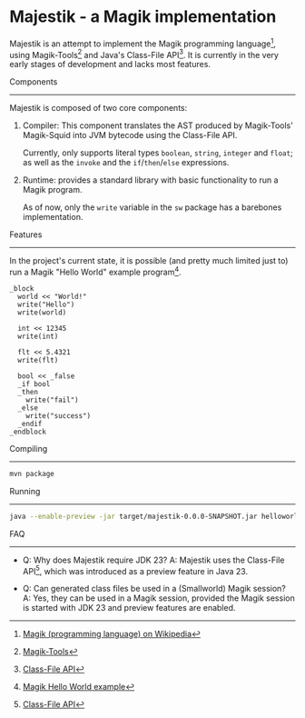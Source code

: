 Majestik - a Magik implementation
=================================

Majestik is an attempt to implement the Magik programming language[^1], using Magik-Tools[^2] and Java's Class-File API[^3].
It is currently in the very early stages of development and lacks most features.

Components

----------
Majestik is composed of two core components:
1. Compiler: This component translates the AST produced by Magik-Tools' Magik-Squid into JVM bytecode using the Class-File API.

   Currently, only supports literal types `boolean`, `string`, `integer` and `float`; as well as the `invoke` and the `if`/`then`/`else` expressions.
2. Runtime: provides a standard library with basic functionality to run a Magik program.

   As of now, only the `write` variable in the `sw` package has a barebones implementation.

Features

-------
In the project's current state, it is possible (and pretty much limited just to) run a Magik "Hello World" example program[^4].

```magik
_block
  world << "World!"
  write("Hello")
  write(world)

  int << 12345
  write(int)

  flt << 5.4321
  write(flt)

  bool << _false
  _if bool
  _then
    write("fail")
  _else
    write("success")
  _endif
_endblock
```

Compiling

---------

```bash
mvn package
```

Running

-------

```bash
java --enable-preview -jar target/majestik-0.0.0-SNAPSHOT.jar helloworld.magik
```

FAQ

---

* Q: Why does Majestik require JDK 23?
  A: Majestik uses the Class-File API[^3], which was introduced as a preview feature in Java 23.

* Q: Can generated class files be used in a (Smallworld) Magik session?
  A: Yes, they can be used in a Magik session, provided the Magik session is started with JDK 23 and preview features are enabled.

[^1]: [Magik (programming language) on Wikipedia](https://en.wikipedia.org/wiki/Magik_(programming_language))
[^2]: [Magik-Tools](https://github.com/StevenLooman/magik-tools)
[^3]: [Class-File API](https://docs.oracle.com/en/java/javase/23/docs/api/java.base/java/lang/classfile/package-summary.html)
[^4]: [Magik Hello World example](https://en.wikipedia.org/wiki/Magik_(programming_language)#Hello_World_example)
